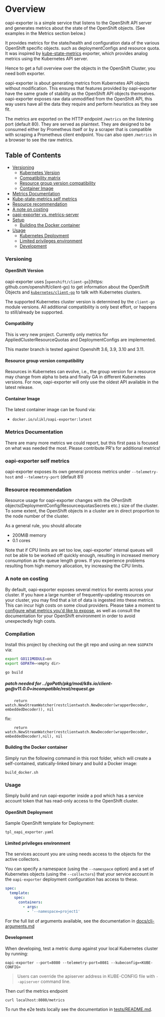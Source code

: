 # Overview

oapi-exporter is a simple service that listens to the OpenShift API
server and generates metrics about the state of the OpenShift objects. (See examples in
the Metrics section below.) 

It provides metrics for the state/health and configuration data of the various OpenShift specific objects.
such as deploymentConfigs and resource quota.
It was inspired by [kube-state-metrics](https://github.com/kubernetes/kube-state-metrics) exporter, which provides analog metrics using the Kubernetes API server.

Hence to get a full overview over the objects in the OpenShift Cluster, you need both exporter.

oapi-exporter is about generating metrics from Kubernetes API objects
without modification. This ensures that features provided by oapi-exporter
have the same grade of stability as the OpenShift API objects themselves. oapi-exporter exposes raw data unmodified from the
OpenShift API, this way users have all the data they require and perform heuristics as they see fit.

The metrics are exported on the HTTP endpoint `/metrics` on the listening port
(default 80). They are served as plaintext. They are designed to be consumed
either by Prometheus itself or by a scraper that is compatible with scraping a
Prometheus client endpoint. You can also open `/metrics` in a browser to see
the raw metrics.

## Table of Contents

- [Versioning](#versioning)
  - [Kubernetes Version](#kubernetes-version)
  - [Compatibility matrix](#compatibility-matrix)
  - [Resource group version compatibility](#resource-group-version-compatibility)
  - [Container Image](#container-image)
- [Metrics Documentation](#metrics-documentation)
- [Kube-state-metrics self metrics](#oapi-exporter-self-metrics)
- [Resource recommendation](#resource-recommendation)
- [A note on costing](#a-note-on-costing)
- [oapi-exporter vs. metrics-server](#oapi-exporter-vs-metrics-server)
- [Setup](#setup)
  - [Building the Docker container](#building-the-docker-container)
- [Usage](#usage)
  - [Kubernetes Deployment](#kubernetes-deployment)
  - [Limited privileges environment](#limited-privileges-environment)
  - [Development](#development)

### Versioning

#### OpenShift Version

oapi-exporter uses  [`openshift/client-go`](https: github.com/openshift/client-go) to get information about the OpenShift Objects 
and [`kubernetes/client-go`](https://github.com/kubernetes/client-go) to talk with
Kubernetes clusters. 

The supported Kubernetes cluster version is determined by the `client-go` module versions.
All additional compatibility is only best effort, or happens to still/already be supported.

#### Compatibility 

This is very new project.
Currently only metrics for AppliedClusterResourceQuotas and DeploymentConfigs are implemented.

This master branch is tested against Openshift 3.6, 3.9, 3.10 and 3.11.

#### Resource group version compatibility
Resources in Kubernetes can evolve, i.e., the group version for a resource may change from alpha to beta and finally GA
in different Kubernetes versions. For now, oapi-exporter will only use the oldest API available in the latest
release.

#### Container Image

The latest container image can be found via:
* `docker.io/ulikl/oapi-exporter:latest`


### Metrics Documentation

There are many more metrics we could report, but this first pass is focused on what was needed the most.
Please contribute PR's for additional metrics!


### oapi-exporter self metrics

oapi-exporter exposes its own general process metrics under `--telemetry-host` and `--telemetry-port` (default 81)

### Resource recommendation

Resource usage for oapi-exporter changes with the OPenShift objects(DeploymentConfig/ResourcequotasSecrets etc.) size of the cluster.
To some extent, the OpenShift objects in a cluster are in direct proportion to the node number of the cluster.

As a general rule, you should allocate

* 200MiB memory
* 0.1 cores

Note that if CPU limits are set too low, oapi-exporter' internal queues will not be able to be worked off quickly enough, resulting in increased memory consumption as the queue length grows. If you experience problems resulting from high memory allocation, try increasing the CPU limits.

### A note on costing

By default, oapi-exporter exposes several metrics for events across your cluster. If you have a large number of frequently-updating resources on your cluster, you may find that a lot of data is ingested into these metrics. This can incur high costs on some cloud providers. Please take a moment to [configure what metrics you'd like to expose](docs/cli-arguments.md), as well as consult the documentation for your OpenShift environment in order to avoid unexpectedly high costs.  

### Compilation

Install this project by checking out the git repo and using an new `$GOPATH` via:

```bash
export GO111MODULE=on
export GOPATH=<empty dir>

go build
```


##### patch needed for ../goPath/pkg/mod/k8s.io/client-go\@v11.0.0+incompatible/rest/request.go

        return watch.NewStreamWatcher(restclientwatch.NewDecoder(wrapperDecoder, embeddedDecoder)), nil

fix:

        return watch.NewStreamWatcher(restclientwatch.NewDecoder(wrapperDecoder, embeddedDecoder),nil), nil

#### Building the Docker container

Simply run the following command in this root folder, which will create a
self-contained, statically-linked binary and build a Docker image:
```
build_docker.sh
```

### Usage

Simply build and run oapi-exporter inside a pod which has a
service account token that has read-only access to the OpenShift cluster.

#### OpenShift Deployment

Sample OpenShift template for Deployment:
```
tpl_oapi_exporter.yaml
``` 

#### Limited privileges environment


The services account you are using needs access to the objects for the active collectors.

You can specify a namespace (using the `--namespace` option) and a set of Kubernetes objects (using the `--collectors`) that your service account  in the `oapi-exporter` deployment configuration has access to these.

```yaml
spec:
  template:
    spec:
      containers:
        - args:
          - '--namespace=project1'
```

For the full list of arguments available, see the documentation in [docs/cli-arguments.md](./docs/cli-arguments.md)

#### Development

When developing, test a metric dump against your local Kubernetes cluster by
running:


	oapi-exporter --port=8080 --telemetry-port=8081 --kubeconfig=<KUBE-CONFIG> 

> Users can override the apiserver address in KUBE-CONFIG file with `--apiserver` command line.

Then curl the metrics endpoint

	curl localhost:8080/metrics

To run the e2e tests locally see the documentation in [tests/README.md](./tests/README.md).
